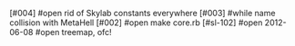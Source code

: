 [#004] #open rid of Skylab constants everywhere
[#003] #while name collision with MetaHell
[#002] #open make core.rb
[#sl-102] #open 2012-06-08 #open treemap, ofc!
